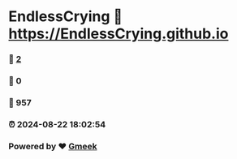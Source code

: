 # EndlessCrying :link: https://EndlessCrying.github.io 
### :page_facing_up: [2](https://EndlessCrying.github.io/tag.html) 
### :speech_balloon: 0 
### :hibiscus: 957 
### :alarm_clock: 2024-08-22 18:02:54 
### Powered by :heart: [Gmeek](https://github.com/Meekdai/Gmeek)
